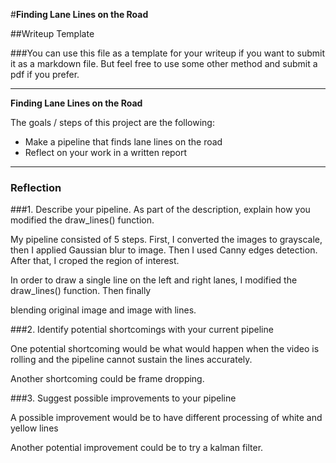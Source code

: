 #**Finding Lane Lines on the Road** 

##Writeup Template

###You can use this file as a template for your writeup if you want to submit it as a markdown file. But feel free to use some other method and submit a pdf if you prefer.

---

**Finding Lane Lines on the Road**

The goals / steps of this project are the following:
* Make a pipeline that finds lane lines on the road
* Reflect on your work in a written report


[//]: # (Image References)

[image1]: ./examples/grayscale.jpg "Grayscale"

---

### Reflection

###1. Describe your pipeline. As part of the description, explain how you modified the draw_lines() function.

My pipeline consisted of 5 steps. First, I converted the images to grayscale, then I applied  Gaussian blur to image. Then I used Canny edges detection. After that, I croped the region of interest.

In order to draw a single line on the left and right lanes, I modified the draw_lines() function. Then finally

blending original image and image with lines.


###2. Identify potential shortcomings with your current pipeline


One potential shortcoming would be what would happen when the video is rolling and the pipeline cannot sustain the lines accurately. 

Another shortcoming could be frame dropping. 


###3. Suggest possible improvements to your pipeline

A possible improvement would be to have different processing of white and yellow lines

Another potential improvement could be to try a kalman filter. 

